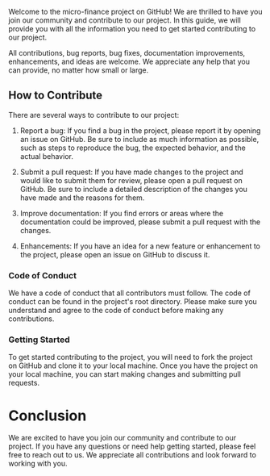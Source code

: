 Welcome to the micro-finance project on GitHub! We are thrilled to have you join our community and contribute to our project. In this guide, we will provide you with all the information you need to get started contributing to our project.

All contributions, bug reports, bug fixes, documentation improvements, enhancements, and ideas are welcome. We appreciate any help that you can provide, no matter how small or large.

## How to Contribute
There are several ways to contribute to our project:

1. Report a bug: If you find a bug in the project, please report it by opening an issue on GitHub. Be sure to include as much information as possible, such as steps to reproduce the bug, the expected behavior, and the actual behavior.

2. Submit a pull request: If you have made changes to the project and would like to submit them for review, please open a pull request on GitHub. Be sure to include a detailed description of the changes you have made and the reasons for them.

3. Improve documentation: If you find errors or areas where the documentation could be improved, please submit a pull request with the changes.

4. Enhancements: If you have an idea for a new feature or enhancement to the project, please open an issue on GitHub to discuss it.

### Code of Conduct
We have a code of conduct that all contributors must follow. The code of conduct can be found in the project's root directory. Please make sure you understand and agree to the code of conduct before making any contributions.

### Getting Started
To get started contributing to the project, you will need to fork the project on GitHub and clone it to your local machine. Once you have the project on your local machine, you can start making changes and submitting pull requests.

# Conclusion
We are excited to have you join our community and contribute to our project. If you have any questions or need help getting started, please feel free to reach out to us. We appreciate all contributions and look forward to working with you.
